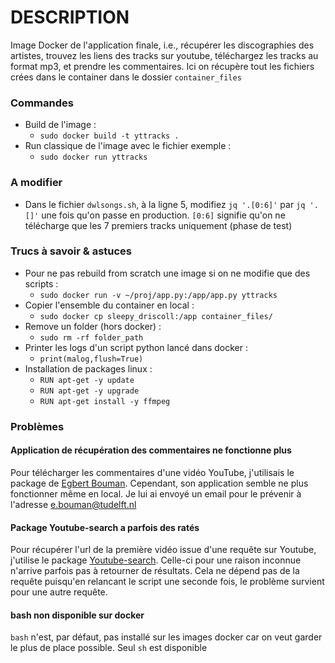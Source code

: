 # DESCRIPTION

Image Docker de l'application finale, i.e., récupérer les discographies des artistes, trouvez les liens des tracks sur youtube, téléchargez les tracks au format mp3, et prendre les commentaires. Ici on récupère tout les fichiers crées dans le container dans le dossier `container_files`


### Commandes

* Build de l'image :
  * `sudo docker build -t yttracks .`
* Run classique de l'image avec le fichier exemple :
  * `sudo docker run yttracks`


### A modifier

 * Dans le fichier `dwlsongs.sh`, à la ligne 5, modifiez `jq '.[0:6]'` par `jq '.[]'` une fois qu'on passe en production. `[0:6]` signifie qu'on ne télécharge que les 7 premiers tracks uniquement (phase de test)


### Trucs à savoir & astuces

* Pour ne pas rebuild from scratch une image si on ne modifie que des scripts :
  * `sudo docker run -v ~/proj/app.py:/app/app.py yttracks`
* Copier l'ensemble du container en local :
  * `sudo docker cp sleepy_driscoll:/app container_files/`
* Remove un folder (hors docker) :
  * `sudo rm -rf folder_path`
* Printer les logs d'un script python lancé dans docker :
  * `print(malog,flush=True)`
* Installation de packages linux :
  * `RUN apt-get -y update`
  * `RUN apt-get -y upgrade`
  * `RUN apt-get install -y ffmpeg`





### Problèmes 

#### **Application de récupération des commentaires ne fonctionne plus**

Pour télécharger les commentaires d'une vidéo YouTube, j'utilisais le package de [Egbert Bouman](https://github.com/egbertbouman/youtube-comment-downloader). Cependant, son application semble ne plus fonctionner même en local. Je lui ai envoyé un email pour le prévenir à l'adresse e.bouman@tudelft.nl

#### **Package Youtube-search a parfois des ratés**
Pour récupérer l'url de la première vidéo issue d'une requête sur Youtube, j'utilise le package [Youtube-search](https://pypi.org/project/youtube-search/). Celle-ci pour une raison inconnue n'arrive parfois pas à retourner de résultats. Cela ne dépend pas de la requête puisqu'en relancant le script une seconde fois, le problème survient pour une autre requête. 

#### **bash non disponible sur docker** 
`bash` n'est, par défaut, pas installé sur les images docker car on veut garder le plus de place possible. Seul `sh` est disponible